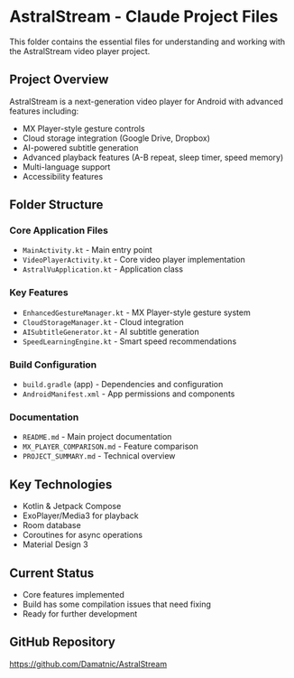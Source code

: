 # AstralStream - Claude Project Files

This folder contains the essential files for understanding and working with the AstralStream video player project.

## Project Overview
AstralStream is a next-generation video player for Android with advanced features including:
- MX Player-style gesture controls
- Cloud storage integration (Google Drive, Dropbox)
- AI-powered subtitle generation
- Advanced playback features (A-B repeat, sleep timer, speed memory)
- Multi-language support
- Accessibility features

## Folder Structure

### Core Application Files
- `MainActivity.kt` - Main entry point
- `VideoPlayerActivity.kt` - Core video player implementation
- `AstralVuApplication.kt` - Application class

### Key Features
- `EnhancedGestureManager.kt` - MX Player-style gesture system
- `CloudStorageManager.kt` - Cloud integration
- `AISubtitleGenerator.kt` - AI subtitle generation
- `SpeedLearningEngine.kt` - Smart speed recommendations

### Build Configuration
- `build.gradle` (app) - Dependencies and configuration
- `AndroidManifest.xml` - App permissions and components

### Documentation
- `README.md` - Main project documentation
- `MX_PLAYER_COMPARISON.md` - Feature comparison
- `PROJECT_SUMMARY.md` - Technical overview

## Key Technologies
- Kotlin & Jetpack Compose
- ExoPlayer/Media3 for playback
- Room database
- Coroutines for async operations
- Material Design 3

## Current Status
- Core features implemented
- Build has some compilation issues that need fixing
- Ready for further development

## GitHub Repository
https://github.com/Damatnic/AstralStream